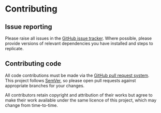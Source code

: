 # Contributing

## Issue reporting

Please raise all issues in the [GitHub issue tracker](https://github.com/zanderwar/silverstripe-tmdb/issues). Where
possible, please provide versions of relevant dependencies you have installed and steps to replicate.

## Contributing code

All code contributions must be made via the [GitHub pull request system](https://github.com/zanderwar/silverstripe-tmdb/pulls). This project follows [SemVer](http://semver.org), so please
open pull requests against appropriate branches for your changes.

All contributors retain copyright and attribution of their works but agree to make their work available under the same licence of this
project, which may change from time-to-time.